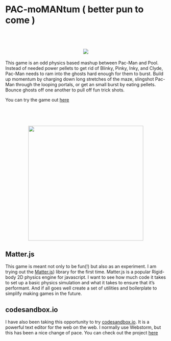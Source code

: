 # PAC-moMANtum ( better pun to come )
<h1 align="center">
	<br>
	<img src="https://img.dafont.com/preview.php?text=PAC+-+moMANtum&ttf=pacfont0&ext=1&size=50&psize=m&y=57">
	<br>
</h1>
This game is an odd physics based mashup between Pac-Man and Pool. Instead of needed power pellets to get rid of Blinky, Pinky, Inky, and Clyde, Pac-Man needs to ram into the ghosts hard enough for them to burst. 
Build up momentum by charging down long stretches of the maze, slingshot Pac-Man through the looping portals, or get an small burst by eating pellets. 
Bounce ghosts off one another to pull off fun trick shots. 

You can try the game out [here](https://4005qrw1o9.codesandbox.io/)

<h1 align="center">
	<br>
	<img width="360" src="https://uploads.codesandbox.io/uploads/user/d9629477-fb79-47a2-aaf1-7a691f473c65/8Xgv-pac1.gif">
	<br>
</h1>

## Matter.js 
This game is meant not only to be fun(!) but also as an experiment. I am trying out the [Matter.js](http://brm.io/matter-js/)) library for the first time. Matter.js is a popular Rigid-body 2D physics engine for javascript. 
I want to see how much code it takes to set up a basic physics simulation and what it takes to ensure that it’s performant. And if all goes well create a set of utilities and boilerplate to simplify making games in the future.

## codesandbox.io
I have also been taking this opportunity to try [codesandbox.io](codesandbox.io). It is a powerful text editor for the web on the web. I normally use Webstorm, but this has been a nice change of pace. You can check out the project [here](https://codesandbox.io/s/4005qrw1o9)
